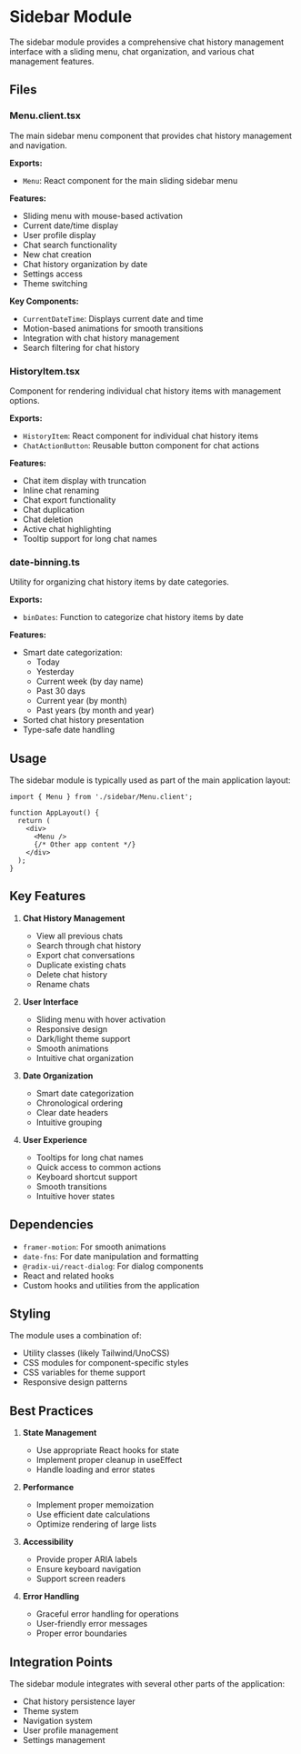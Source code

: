 # Sidebar Module

The sidebar module provides a comprehensive chat history management interface with a sliding menu, chat organization, and various chat management features.

## Files

### Menu.client.tsx

The main sidebar menu component that provides chat history management and navigation.

**Exports:**

- `Menu`: React component for the main sliding sidebar menu

**Features:**

- Sliding menu with mouse-based activation
- Current date/time display
- User profile display
- Chat search functionality
- New chat creation
- Chat history organization by date
- Settings access
- Theme switching

**Key Components:**

- `CurrentDateTime`: Displays current date and time
- Motion-based animations for smooth transitions
- Integration with chat history management
- Search filtering for chat history

### HistoryItem.tsx

Component for rendering individual chat history items with management options.

**Exports:**

- `HistoryItem`: React component for individual chat history items
- `ChatActionButton`: Reusable button component for chat actions

**Features:**

- Chat item display with truncation
- Inline chat renaming
- Chat export functionality
- Chat duplication
- Chat deletion
- Active chat highlighting
- Tooltip support for long chat names

### date-binning.ts

Utility for organizing chat history items by date categories.

**Exports:**

- `binDates`: Function to categorize chat history items by date

**Features:**

- Smart date categorization:
  - Today
  - Yesterday
  - Current week (by day name)
  - Past 30 days
  - Current year (by month)
  - Past years (by month and year)
- Sorted chat history presentation
- Type-safe date handling

## Usage

The sidebar module is typically used as part of the main application layout:

```tsx
import { Menu } from './sidebar/Menu.client';

function AppLayout() {
  return (
    <div>
      <Menu />
      {/* Other app content */}
    </div>
  );
}
```

## Key Features

1. **Chat History Management**

   - View all previous chats
   - Search through chat history
   - Export chat conversations
   - Duplicate existing chats
   - Delete chat history
   - Rename chats

2. **User Interface**

   - Sliding menu with hover activation
   - Responsive design
   - Dark/light theme support
   - Smooth animations
   - Intuitive chat organization

3. **Date Organization**

   - Smart date categorization
   - Chronological ordering
   - Clear date headers
   - Intuitive grouping

4. **User Experience**
   - Tooltips for long chat names
   - Quick access to common actions
   - Keyboard shortcut support
   - Smooth transitions
   - Intuitive hover states

## Dependencies

- `framer-motion`: For smooth animations
- `date-fns`: For date manipulation and formatting
- `@radix-ui/react-dialog`: For dialog components
- React and related hooks
- Custom hooks and utilities from the application

## Styling

The module uses a combination of:

- Utility classes (likely Tailwind/UnoCSS)
- CSS modules for component-specific styles
- CSS variables for theme support
- Responsive design patterns

## Best Practices

1. **State Management**

   - Use appropriate React hooks for state
   - Implement proper cleanup in useEffect
   - Handle loading and error states

2. **Performance**

   - Implement proper memoization
   - Use efficient date calculations
   - Optimize rendering of large lists

3. **Accessibility**

   - Provide proper ARIA labels
   - Ensure keyboard navigation
   - Support screen readers

4. **Error Handling**
   - Graceful error handling for operations
   - User-friendly error messages
   - Proper error boundaries

## Integration Points

The sidebar module integrates with several other parts of the application:

- Chat history persistence layer
- Theme system
- Navigation system
- User profile management
- Settings management
